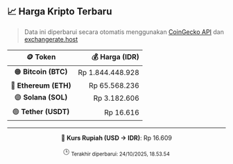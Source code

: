

<!-- HARGA_KRIPTO -->
## 📈 Harga Kripto Terbaru

> Data ini diperbarui secara otomatis menggunakan [CoinGecko API](https://www.coingecko.com/) dan [exchangerate.host](https://exchangerate.host/)

<div align="center">

| 🪙 Token | 💰 Harga (IDR) |
|:------:|---------------:|
| 🟠 **Bitcoin (BTC)**   | Rp 1.844.448.928 |
| 🔵 **Ethereum (ETH)**  | Rp 65.568.236 |
| 🟣 **Solana (SOL)**    | Rp 3.182.606 |
| 🟢 **Tether (USDT)**   | Rp 16.616 |

---

💱 **Kurs Rupiah (USD → IDR)**: Rp 16.609

🕒 <sub>Terakhir diperbarui: 24/10/2025, 18.53.54</sub>

</div>
<!-- /HARGA_KRIPTO -->